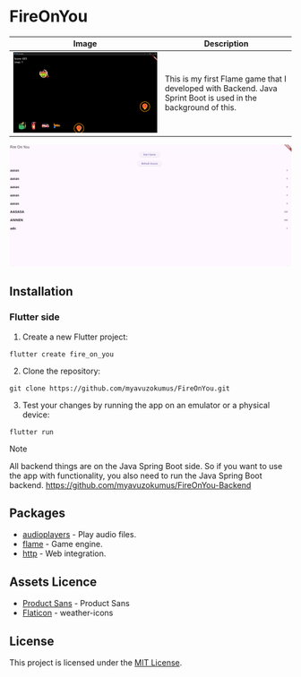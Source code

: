 # FireOnYou

| Image                       | Description                                                                                                                                       |
|-----------------------------|---------------------------------------------------------------------------------------------------------------------------------------------------|
| ![](/assets/in_game_ss.png) | This is my first Flame game that I developed with Backend. Java Sprint Boot is used in the background of this. |

![](/assets/main_menu_ss.png)

## Installation

### Flutter side
1. Create a new Flutter project:
```
flutter create fire_on_you
```

2. Clone the repository:
```
git clone https://github.com/myavuzokumus/FireOnYou.git
```

3. Test your changes by running the app on an emulator or a physical device:
```
flutter run
```

> [!NOTE]
> All backend things are on the Java Spring Boot side. So if you want to use the app with functionality, you also need to run the Java Spring Boot backend.
> https://github.com/myavuzokumus/FireOnYou-Backend

## Packages

- [audioplayers](https://pub.dev/packages/audioplayers) - Play audio files.
- [flame](https://pub.dev/packages/flame) - Game engine.
- [http](https://pub.dev/packages/http) - Web integration.

## Assets Licence

- [Product Sans](https://fonts.google.com/license/productsans) - Product Sans
- [Flaticon](https://www.flaticon.com/free-icons) - weather-icons

## License

This project is licensed under the [MIT License](/LICENSE).
